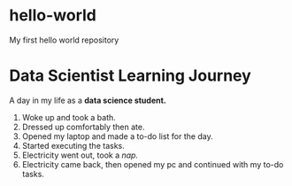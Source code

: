 # hello-world
My first hello world repository
# Data Scientist Learning Journey
A day in my life as a **data science student.**
1. Woke up and took a bath.
2. Dressed up comfortably then ate. 
3. Opened my laptop and made a to-do list for the day.
4. Started executing the tasks. 
5. Electricity went out, took a *nap.*
6. Electricity came back, then opened my pc and continued with my to-do tasks.

[^1]: The end...
